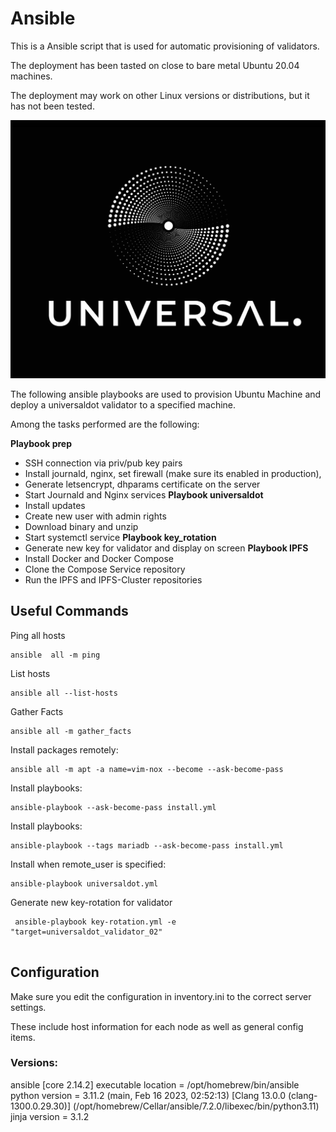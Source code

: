 # Ansible

This is a Ansible script that is used for automatic provisioning of validators. 

The deployment has been tasted on close to bare metal Ubuntu 20.04 machines. 

The deployment may work on other Linux versions or distributions, but it has not been tested.

![Logo](https://github.com/UniversalDot/documents/blob/master/logo/universaldot-logo/rsz_jpg-02.jpg)

The following ansible playbooks are used to provision Ubuntu Machine and deploy a universaldot validator to a specified machine. 

Among the tasks performed are the following:

**Playbook prep**
- SSH connection via priv/pub key pairs
- Install journald, nginx, set firewall (make sure its enabled in production),
- Generate letsencrypt, dhparams certificate on the server
- Start Journald and Nginx services
**Playbook universaldot**
- Install updates
- Create new user with admin rights
- Download binary and unzip 
- Start systemctl service
**Playbook key_rotation**
- Generate new key for validator and display on screen
**Playbook IPFS**
- Install Docker and Docker Compose
- Clone the Compose Service repository
- Run the IPFS and IPFS-Cluster repositories

## Useful Commands

Ping all hosts
```
ansible  all -m ping
```

List hosts
```
ansible all --list-hosts
```

Gather Facts
```
ansible all -m gather_facts
```

Install packages remotely:
```
ansible all -m apt -a name=vim-nox --become --ask-become-pass
```

Install playbooks:
```
ansible-playbook --ask-become-pass install.yml
```

Install playbooks:
```
ansible-playbook --tags mariadb --ask-become-pass install.yml
```

Install when remote_user is specified:
```
ansible-playbook universaldot.yml
```

Generate new key-rotation for validator
```
 ansible-playbook key-rotation.yml -e "target=universaldot_validator_02"
 
```

## Configuration

Make sure you edit the configuration in inventory.ini to the correct server settings. 

These include host information for each node as well as general config items.

### Versions:
ansible [core 2.14.2]
  executable location = /opt/homebrew/bin/ansible
  python version = 3.11.2 (main, Feb 16 2023, 02:52:13) [Clang 13.0.0 (clang-1300.0.29.30)] (/opt/homebrew/Cellar/ansible/7.2.0/libexec/bin/python3.11)
  jinja version = 3.1.2